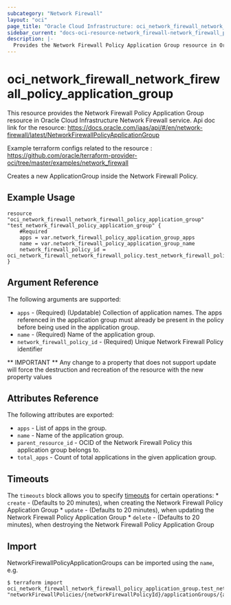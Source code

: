 ```yaml
---
subcategory: "Network Firewall"
layout: "oci"
page_title: "Oracle Cloud Infrastructure: oci_network_firewall_network_firewall_policy_application_group"
sidebar_current: "docs-oci-resource-network_firewall-network_firewall_policy_application_group"
description: |-
  Provides the Network Firewall Policy Application Group resource in Oracle Cloud Infrastructure Network Firewall service
---
```


# oci_network_firewall_network_firewall_policy_application_group
This resource provides the Network Firewall Policy Application Group resource in Oracle Cloud Infrastructure Network Firewall service.
Api doc link for the resource: https://docs.oracle.com/iaas/api/#/en/network-firewall/latest/NetworkFirewallPolicyApplicationGroup

Example terraform configs related to the resource : https://github.com/oracle/terraform-provider-oci/tree/master/examples/network_firewall

Creates a new ApplicationGroup inside the Network Firewall Policy.


## Example Usage

```hcl
resource "oci_network_firewall_network_firewall_policy_application_group" "test_network_firewall_policy_application_group" {
	#Required
	apps = var.network_firewall_policy_application_group_apps
	name = var.network_firewall_policy_application_group_name
	network_firewall_policy_id = oci_network_firewall_network_firewall_policy.test_network_firewall_policy.id
}
```

## Argument Reference

The following arguments are supported:

* `apps` - (Required) (Updatable) Collection of application names. The apps referenced in the application group must already be present in the policy before being used in the application group.
* `name` - (Required) Name of the application group.
* `network_firewall_policy_id` - (Required) Unique Network Firewall Policy identifier


** IMPORTANT **
Any change to a property that does not support update will force the destruction and recreation of the resource with the new property values

## Attributes Reference

The following attributes are exported:

* `apps` - List of apps in the group.
* `name` - Name of the application group.
* `parent_resource_id` - OCID of the Network Firewall Policy this application group belongs to.
* `total_apps` - Count of total applications in the given application group.

## Timeouts

The `timeouts` block allows you to specify [timeouts](https://registry.terraform.io/providers/oracle/oci/latest/docs/guides/changing_timeouts) for certain operations:
	* `create` - (Defaults to 20 minutes), when creating the Network Firewall Policy Application Group
	* `update` - (Defaults to 20 minutes), when updating the Network Firewall Policy Application Group
	* `delete` - (Defaults to 20 minutes), when destroying the Network Firewall Policy Application Group


## Import

NetworkFirewallPolicyApplicationGroups can be imported using the `name`, e.g.

```
$ terraform import oci_network_firewall_network_firewall_policy_application_group.test_network_firewall_policy_application_group "networkFirewallPolicies/{networkFirewallPolicyId}/applicationGroups/{applicationGroupName}" 
```

